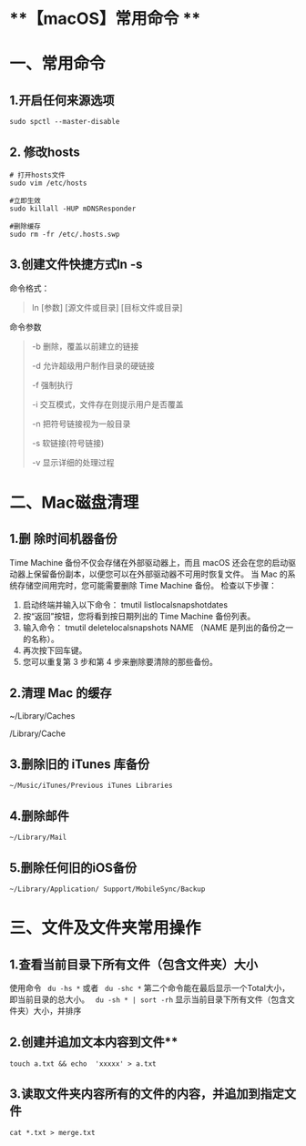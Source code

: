 # **【macOS】常用命令 **

# 一、常用命令

## **1.开启任何来源选项**

`sudo spctl --master-disable`

## **2. 修改hosts**

```shell
# 打开hosts文件
sudo vim /etc/hosts

#立即生效
sudo killall -HUP mDNSResponder

#删除缓存
sudo rm -fr /etc/.hosts.swp
```



## **3.**创建文件快捷方式**ln -s**

  命令格式：

> ln [参数] [源文件或目录] [目标文件或目录]

  命令参数

> -b 删除，覆盖以前建立的链接 
>
> -d 允许超级用户制作目录的硬链接 
>
> -f 强制执行 
>
> -i 交互模式，文件存在则提示用户是否覆盖 
>
> -n 把符号链接视为一般目录 
>
> -s 软链接(符号链接) 
>
> -v 显示详细的处理过程



# **二、Mac磁盘清理**

## **1.删 除时间机器备份**

Time Machine 备份不仅会存储在外部驱动器上，而且 macOS 还会在您的启动驱动器上保留备份副本，以便您可以在外部驱动器不可用时恢复文件。 当 Mac 的系统存储空间用完时，您可能需要删除 Time Machine 备份。 检查以下步骤：

1. 启动终端并输入以下命令： tmutil listlocalsnapshotdates
2. 按“返回”按钮，您将看到按日期列出的 Time Machine 备份列表。
3. 输入命令： tmutil deletelocalsnapshots NAME （NAME 是列出的备份之一的名称）。
4. 再次按下回车键。
5. 您可以重复第 3 步和第 4 步来删除要清除的那些备份。

## **2.清理 Mac 的缓存**

~/Library/Caches 

 /Library/Cache 

## **3.删除旧的 iTunes 库备份**

`~/Music/iTunes/Previous iTunes Libraries`

## 4.删除邮件

`~/Library/Mail`



## **5.删除任何旧的iOS备份**



`~/Library/Application/ Support/MobileSync/Backup`



# **三、文件及文件夹常用操作**

## **1.查看当前目录下所有文件（包含文件夹）大小**

使用命令
` du -hs *`
 或者
` du -shc *`
 第二个命令能在最后显示一个Total大小，即当前目录的总大小。
` du -sh * | sort -rh`
 显示当前目录下所有文件（包含文件夹）大小，并排序

## 2.创建并追加文本内容到文件**

`touch a.txt && echo  'xxxxx' > a.txt`

## 3.读取文件夹内容所有的文件的内容，并追加到指定文件

`cat *.txt > merge.txt`




